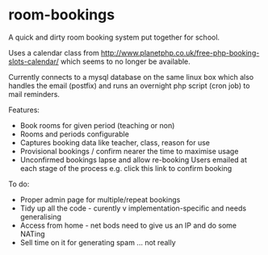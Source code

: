 # room-bookings

A quick and dirty room booking system put together for school.

Uses a calendar class from http://www.planetphp.co.uk/free-php-booking-slots-calendar/ which seems to no longer be available.

Currently connects to a mysql database on the same linux box which also handles the email (postfix) and runs an overnight php script (cron job) to mail reminders.

Features:
- Book rooms for given period (teaching or non)
- Rooms and periods configurable
- Captures booking data like teacher, class, reason for use
- Provisional bookings / confirm nearer the time to maximise usage
- Unconfirmed bookings lapse and allow re-booking Users emailed at each stage of the process e.g. click this link to confirm booking

To do:
- Proper admin page for multiple/repeat bookings
- Tidy up all the code - curently v implementation-specific and needs generalising
- Access from home - net bods need to give us an IP and do some NATing
- Sell time on it for generating spam ... not really
